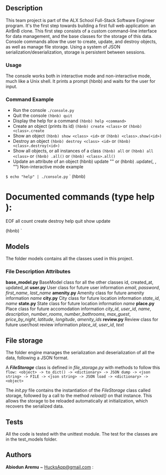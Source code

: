 ## Description ##
This team project is part of the ALX School Full-Stack Software Engineer program. It's the first step towards building a first full web application: an AirBnB clone. This first step consists of a custom command-line interface for data management, and the base classes for the storage of this data. Console commands allow the user to create, update, and destroy objects, as well as manage file storage. Using a system of JSON serialization/deserialization, storage is persistent between sessions.

### Usage ###
The console works both in interactive mode and non-interactive mode, much like a Unix shell. It prints a prompt (hbnb) and waits for the user for input.

### Command	Example
* Run the console	`./console.py`
* Quit the console	`(hbnb) quit`
* Display the help for a command	`(hbnb) help <command>`
* Create an object (prints its id)	`(hbnb) create <class>` or `(hbnb) <class>.create`
* Show an object	`(hbnb) show <class> <id>` or `(hbnb) <class>.show(<id>)`
* Destroy an object	`(hbnb) destroy <class> <id>` or `(hbnb) <class>.destroy(<id>)`
* Show all objects, or all instances of a class	`(hbnb) all` or `(hbnb) all <class>` or `(hbnb) .all()` or `(hbnb) <class>.all()`
* Update an attribute of an object	(hbnb) update <class> <id> <attribute name> "<attribute value>" or (hbnb) <class>.update(<id>, <attribute name>, "<attribute value>")
Non-interactive mode example

`$ echo "help" | ./console.py`
`
(hbnb)

Documented commands (type help <topic>):
========================================
EOF  all  count  create  destroy  help  quit  show  update

(hbnb)
`

## Models
The folder models contains all the classes used in this project.

### File	Description	Attributes
**base_model.py**	BaseModel class for all the other classes	id, created_at, updated_at
**user.py**	User class for future user information	*email*, *password*, *first_name*, *last_name*
**amenity.py**	Amenity class for future amenity information	*name*
**city.py**	City class for future location information	*state_id*, *name*
**state.py**	State class for future location information	*name*
**place.py**	Place class for future accomodation information	*city_id*, *user_id*, *name*, *description*, *number_rooms*, *number_bathrooms*, *max_guest*, *price_by_night*, *latitude*, *longitude*, *amenity_ids*
**review.py**	Review class for future user/host review information	*place_id*, *user_id*, *text*

## File storage
The folder engine manages the serialization and deserialization of all the data, following a JSON format.

A ***FileStorage*** class is defined in *file_storage.py* with methods to follow this `flow: <object> -> to_dict() -> <dictionary> -> JSON dump -> <json string> -> FILE -> <json string> -> JSON load -> <dictionary> -> <object>`

The *init.py* file contains the instantiation of the *FileStorage* class called storage, followed by a call to the method *reload()* on that instance. This allows the storage to be reloaded automatically at initialization, which recovers the serialized data.

## Tests
All the code is tested with the unittest module. The test for the classes are in the test_models folder.

## Authors
__Abiodun Aremu__ ~ HucksApp@gmail.com :

